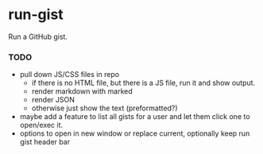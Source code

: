 # run-gist

Run a GitHub gist.

### TODO

- pull down JS/CSS files in repo
  - if there is no HTML file, but there is a JS file, run it and show output.
  - render markdown with marked
  - render JSON
  - otherwise just show the text (preformatted?)
- maybe add a feature to list all gists for a user and let them click one to open/exec it.
- options to open in new window or replace current, optionally keep run gist header bar
